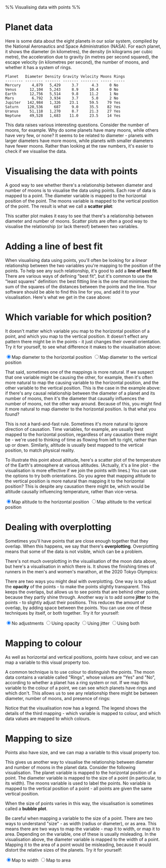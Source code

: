 %% Visualising data with points %%

# Planet data

Here is some data about the eight planets in our solar system, compiled by the National Aeronautics and Space Administration (NASA). For each planet, it shows the diameter (in kilometres), the density (in kilograms per cubic metre), the acceleration due to gravity (in metres per second squared), the escape velocity (in kilometres per second), the number of moons, and whether it has a system of rings.

```
Planet   Diameter Density Gravity Velocity Moons Rings
-------- -------- ------- ------- -------- ----- -----
Mercury     4,879   5,429     3.7      4.3     0 No
Venus      12,104   5,243     8.9     10.4     0 No
Earth      12,756   5,514     9.8     11.2     1 No
Mars        6,792   3,934     3.7      5.0     2 No
Jupiter   142,984   1,326    23.1     59.5    79 Yes
Saturn    120,536     687     9.0     35.5    82 Yes
Uranus     51,118   1,270     8.7     21.3    27 Yes
Neptune    49,528   1,683    11.0     23.5    14 Yes
```

This data raises various interesting questions. Consider the number of moons, for example. Why do some planets have many moons, while others have very few, or none? It seems to be related to diameter - planets with larger diameters have more moons, while planets with smaller diameters have fewer moons. Rather than looking at the raw numbers, it's easier to check if we visualise the data.

# Visualising the data with points

A good way to see whether there's a relationship between diameter and number of moons is to visualise the data using points. Each row of data is mapped to a point. The diameter variable is mapped to the horizontal position of the point. The moons variable is mapped to the vertical position of the point. The result is what we call a **scatter plot**:

<div id="points"></div>
<script>
  let points = Highcharts.chart("points", {
    chart: {type: "scatter"},
    title: {text: "Planet Diameter and Number of Moons"},
    caption: {text: "Source: NASA"},
    xAxis: {min: 0, max: 150000, title: {enabled: true, text: "Diameter (km)"}, gridLineWidth: 1, tickInterval: 10000},
    yAxis: {min: 0, max: 100, title: {text: "Number of moons"}, tickInterval: 10},
    series: [{
      name: "Diameter",
      marker: {radius: 7.5},
      dataLabels: {enabled: true, format: "{point.name}"},
      data: [
        {name: "Mercury", x: 4879, y: 0},
        {name: "Venus", x: 12104, y: 0},
        {name: "Earth", x: 12756, y: 1},
        {name: "Mars", x: 6792, y: 2},
        {name: "Jupiter", x: 142984, y: 79},
        {name: "Saturn", x: 120536, y: 82},
        {name: "Uranus", x: 51118, y: 27},
        {name: "Neptune", x: 49528, y: 14}
      ],
    }],
    legend: {enabled: false},
  });
</script>

This scatter plot makes it easy to see that there's a relationship between diameter and number of moons. Scatter plots are often a good way to visualise the relationship (or lack thereof) between two variables.

# Adding a line of best fit

When visualising data using points, you'll often be looking for a *linear* relationship between the two variables you're mapping to the position of the points. To help see any such relationship, it's good to add a **line of best fit**. There are various ways of defining "best fit", but it's common to use the "least squares" definition: the best fitting line is the one that minimises the sum of the squares of the distances between the points and the line. Your software should be able to find this line for you, and add it to your visualisation. Here's what we get in the case above:

<div id="withline"></div>
<script>
  let withline = Highcharts.chart("withline", {
    title: {text: "Planet Diameter and Number of Moons"},
    caption: {text: "Source: NASA"},
    xAxis: {min: 0, max: 150000, title: {enabled: true, text: "Diameter (km)"}, gridLineWidth: 1, tickInterval: 10000},
    yAxis: {min: 0, max: 100, title: {text: "Number of moons"}, tickInterval: 10},
    series: [{
      type: "scatter",
      marker: {radius: 7.5},
      dataLabels: {enabled: true, format: "{point.name}"},
      data: [
        {name: "Mercury", x: 4879, y: 0},
        {name: "Venus", x: 12104, y: 0},
        {name: "Earth", x: 12756, y: 1},
        {name: "Mars", x: 6792, y: 2},
        {name: "Jupiter", x: 142984, y: 79},
        {name: "Saturn", x: 120536, y: 82},
        {name: "Uranus", x: 51118, y: 27},
        {name: "Neptune", x: 49528, y: 14}
      ],
    },{
      type: "line",
      data: [[0,-6.4],[150000,89.5]],
      marker: {radius: 0},
    }],
    legend: {enabled: false},
  });
</script>

# Which variable for which position?

It doesn't matter which variable you map to the horizontal position of a point, and which you map to the vertical position. It doesn't effect any pattern there might be in the points - it just changes their overall orientation. Try it for yourself, to see what difference it makes to the visualisation above:

<label onclick="withline.update({chart: {inverted: false}})"><input type="radio" name="withline" checked/>Map diameter to the horizontal position</label>
<label onclick="withline.update({chart: {inverted: true}, xAxis: {reversed: false}})"><input type="radio" name="withline" />Map diameter to the vertical position</label>

That said, sometimes one of the mappings is more natural. If we suspect that one variable might be causing the other, for example, then it's often more natural to map the causing variable to the horizontal position, and the other variable to the vertical position. This is the case in the example above: if there's any causal relationship between the diameter of a planet and its number of moons, then it's the diameter that causally influences the number of moons, not the other way around. Because of this, you might find it more natural to map diameter to the horizontal position. Is that what you found?

This is not a hard-and-fast rule. Sometimes it's more natural to ignore direction of causation. Time variables, for example, are usually best mapped to the horizontal position, regardless of any causation there might be - we're used to thinking of time as flowing from left to right, rather than up or down. Similarly, altitude is usually best mapped to the vertical position, to match physical reality.

To illustrate this point about altitude, here's a scatter plot of the temperature of the Earth's atmosphere at various altitudes. (Actually, it's a line plot - the visualisation is more effective if we join the points with lines.) You can use the options to try both orientations. Do you agree that mapping altitude to the vertical position is more natural than mapping it to the horizontal position? This is despite any causation there might be, which would be altitude causally influencing temperature, rather than vice-versa. 

<div id="temps"></div>
<script>
  let temps = Highcharts.chart("temps", {
    chart: {type: "line"},
    title: {text: "Earth's Atmospheric Temperature at Various Altitudes"},
    caption: {text: "Source: NASA"},
    xAxis: {title: {enabled: true, text: "Altitude"}, gridLineWidth: 1, tickInterval: 5, labels: {format: "{value}km"}},
    yAxis: {title: {text: "Temperatue"}, tickInterval: 10, labels: {format: "{value}C"}},
    series: [{
      name: "Diameter",
      //marker: {radius: 7.5},
      dataLabels: {enabled: true, format: "{point.name}"},
      data: [[0,15.0],[11,-56.5],[20,-56.5],[32,-44.5],[47,-2.5],[51,-2.5],[71,-58.5],[84,-86.0]]
    }],
    legend: {enabled: false},
  });
</script>
<label onclick="temps.update({chart: {inverted: false}})"><input type="radio" name="temps" checked/>Map altitude to the horizontal position</label>
<label onclick="temps.update({chart: {inverted: true}, xAxis: {reversed: false}})"><input type="radio" name="temps" />Map altitude to the vertical position</label>

# Dealing with overplotting

Sometimes you'll have points that are close enough together that they overlap. When this happens, we say that there's **overplotting**. Overplotting means that some of the data is not visible, which can be a problem.

There's not much overplotting in the visualisation of the moon data above, but here's a visualisation in which there is. It shows the finishing times of runners in the men's and women's marathon, at the 2020 Tokyo Olympics:

<div id="overplot"></div>
<script>
  let overplot = Highcharts.chart("overplot", {
    chart: {type: 'scatter', inverted: true},
    title: {text: "Finishing Times in the 2020 Tokyo Olympics Marathons"},
    legend: {enabled: false},
    xAxis: {categories: ["","Men","Women",""], title: {text: ''}, gridLineWidth: 1},
    yAxis: {min: 125, max: 185, title: {text: 'Finishing time (minutes)'}},
    series: [{
      marker: {radius: 7.5, fillColor: "rgb(0, 0, 255)"},
      data: [
        // Men
        [1,128.63],[1,129.97],[1,130],[1,130.03],[1,130.27],[1,130.68],[1,131.58],[1,131.68],[1,131.97],[1,132.22],[1,132.37],[1,132.83],[1,133.03],[1,133.37],[1,133.48],[1,134.03],[1,134.55],[1,134.8],[1,134.97],[1,135.18],[1,135.35],[1,135.57],[1,135.83],[1,135.85],[1,135.93],[1,136.13],[1,136.27],[1,136.28],[1,136.43],[1,136.55],[1,136.58],[1,136.65],[1,136.7],[1,136.72],[1,136.95],[1,137.07],[1,137.28],[1,137.32],[1,137.73],[1,137.98],[1,138.45],[1,138.47],[1,138.57],[1,138.65],[1,138.67],[1,139.45],[1,139.73],[1,139.95],[1,140.6],[1,140.72],[1,140.88],[1,141],[1,141.25],[1,141.48],[1,141.53],[1,141.53],[1,141.58],[1,141.75],[1,142.1],[1,142.2],[1,142.25],[1,142.38],[1,142.83],[1,143.2],[1,143.68],[1,144.07],[1,145.05],[1,145.62],[1,146.13],[1,146.98],[1,147.8],[1,148.72],[1,150.13],[1,151.85],[1,153.37],[1,164.6],
        // Women
        [2,147.33],[2,147.6],[2,147.77],[2,148.63],[2,149.1],[2,149.27],[2,149.6],[2,150.22],[2,150.98],[2,151.23],[2,151.37],[2,151.6],[2,151.68],[2,152.07],[2,152.17],[2,152.38],[2,152.88],[2,153.13],[2,153.23],[2,153.25],[2,153.3],[2,153.32],[2,153.65],[2,153.97],[2,154.15],[2,154.32],[2,154.35],[2,154.4],[2,154.63],[2,154.87],[2,155],[2,155.15],[2,155.47],[2,155.55],[2,155.55],[2,155.58],[2,155.65],[2,156.48],[2,156.55],[2,156.63],[2,156.73],[2,156.78],[2,157.02],[2,157.08],[2,157.13],[2,157.7],[2,157.75],[2,157.87],[2,158.05],[2,158.68],[2,159.42],[2,159.48],[2,159.53],[2,159.98],[2,160.07],[2,160.17],[2,161.18],[2,162.42],[2,162.43],[2,163.5],[2,164.15],[2,165.38],[2,165.45],[2,165.75],[2,167.25],[2,168.52],[2,169.35],[2,173.43],[2,173.67],[2,175.02],[2,175.65],[2,182.17],[2,183.17]
      ]
    }]
  });
</script>

There are two ways you might deal with overplotting. One way is to adjust the **opacity** of the points - to make the points slightly transparent. This keeps the overlaps, but allows us to see points that are behind other points, because they partly shine through. Another way is to add some **jitter** to the points - to slightly adjust their positions. This reduces the amount of overlap, by adding space between the points. You can use one of these techniques by itself, or both together. Try it for yourself:

<label onclick="overplot.update({series: {jitter: undefined, marker: {fillColor: 'rgb(0,0,255)'}}})"><input type="radio" name="overplot" checked/>No adjustments</label>
<label onclick="overplot.update({series: {jitter: undefined, marker: {fillColor: 'rgba(0,0,255,0.4)'}}})"><input type="radio" name="overplot"/>Using opacity</label>
<label onclick="overplot.update({series: {jitter: {x:0.2, y:0}, marker: {fillColor: 'rgb(0,0,255)'}}})"><input type="radio" name="overplot"/>Using jitter</label>
<label onclick="overplot.update({series: {jitter: {x:0.2, y:0}, marker: {fillColor: 'rgba(0,0,255,0.4)'}}})"><input type="radio" name="overplot"/>Using both</label>

# Mapping to colour

As well as horizontal and vertical positions, points have colour, and we can map a variable to this visual property too.

A common technique is to use colour to distinguish the points. The moon data contains a variable called "Rings", whose values are "Yes" and "No", according to whether a planet has a ring system or not. If we map this variable to the colour of a point, we can see which planets have rings and which don't. This allows us to see any relationship there might be between diameter, number of moons, and presence of rings:

<div id="col"></div>
<script>
  Highcharts.chart("col", {
    chart: {type: "scatter"},
    title: {text: "Planet Diameter, Number of Moons, and Rings"},
    caption: {text: "Source: NASA"},
    xAxis: {max: 150000, title: {enabled: true, text: "Diameter (km)"}, gridLineWidth: 1, tickInterval: 10000},
    yAxis: {max: 100, title: {text: "Number of moons"}, tickInterval: 10},
    plotOptions: {series: {marker: {symbol: "circle", radius: 7.5}, dataLabels: {enabled: true, format: "{point.name}"}}},
    series: [{
      name: "Rings",
      data: [
        {name: "Jupiter", x: 142984, y: 79},
        {name: "Saturn", x: 120536, y: 82},
        {name: "Uranus", x: 51118, y: 27},
        {name: "Neptune", x: 49528, y: 14}
      ],
    },{
      name: "No rings",
      data: [
        {name: "Mercury", x: 4879, y: 0},
        {name: "Venus", x: 12104, y: 0},
        {name: "Earth", x: 12756, y: 1},
        {name: "Mars", x: 6792, y: 2},
      ],
    }],
    legend: {enabled: true},
  });
</script>

Notice that the visualisation now has a legend. The legend shows the details of the third mapping - which variable is mapped to colour, and which data values are mapped to which colours.

# Mapping to size

Points also have size, and we can map a variable to this visual property too.

This gives us another way to visualise the relationship between diameter and number of moons in the planet data. Consider the following visualisation. The planet variable is mapped to the horizontal position of a point. The diameter variable is mapped to the size of a point (in particular, to its width). The moons variable is used to label the points. No variable is mapped to the vertical position of a point - all points are given the same vertical position.  

<div id="bubble"></div>
<script>
  let bubble = Highcharts.chart("bubble", {
    chart: {type: "bubble"},
    title: {text: "Number of Moons versus Diameter"},
    caption: {text: "Source: NASA"},
    xAxis: {type: "category", title: {enabled: true, text: ""}, gridLineWidth: 1, tickmarkPlacement: "on"},
    yAxis: {title: {text: ""}, labels: {enabled: false}},
    series: [{
      name: "Diameter",
      marker: {radius: 7.5},
      maxSize: 120,
      dataLabels: {enabled: true, format: "{point.moons}"},
      sizeBy: "width",
      data: [
        {name: "Mercury", y: 1, z: 4879, moons: 0},
        {name: "Venus", y: 1, z: 12104, moons: 0},
        {name: "Earth", y: 1, z: 12756, moons: 1},
        {name: "Mars", y: 1, z: 6792, moons: 2},
        {name: "Jupiter", y: 1, z: 142984, moons: 79},
        {name: "Saturn", y: 1, z: 120536, moons: 82},
        {name: "Uranus", y: 1, z: 51118, moons: 27},
        {name: "Neptune", y: 1, z: 49528, moons: 14}
      ],
    }],
    legend: {enabled: false},
  });
</script>

When the size of points varies in this way, the visualisation is sometimes called a **bubble plot**.

Be careful when mapping a variable to the size of a point. There are two ways to understand "size" - as width (radius or diameter), or as area. This means there are two ways to map the variable - map it to width, or map it to area. Depending on the variable, one of these is usually misleading. In the visualisation above, the diameter variable is mapped to the width of a point. Mapping it to the area of a point would be misleading, because it would distort the relative sizes of the planets. Try it for yourself:

<label onclick="bubble.update({series: {sizeBy: 'width'}})"><input type="radio" name="bubble" checked/>Map to width</label>
<label onclick="bubble.update({series: {sizeBy: undefined}})"><input type="radio" name="bubble"/>Map to area</label>